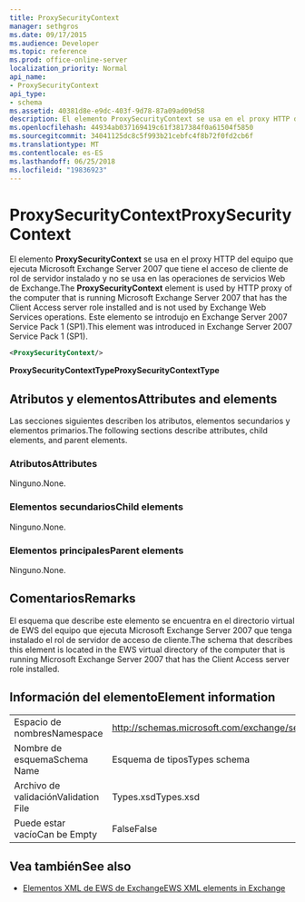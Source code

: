 ```yaml
---
title: ProxySecurityContext
manager: sethgros
ms.date: 09/17/2015
ms.audience: Developer
ms.topic: reference
ms.prod: office-online-server
localization_priority: Normal
api_name:
- ProxySecurityContext
api_type:
- schema
ms.assetid: 40381d8e-e9dc-403f-9d78-87a09ad09d58
description: El elemento ProxySecurityContext se usa en el proxy HTTP del equipo que ejecuta Microsoft Exchange Server 2007 que tiene el acceso de cliente de rol de servidor instalado y no se usa en las operaciones de servicios Web de Exchange. Este elemento se introdujo en Exchange Server 2007 Service Pack 1 (SP1).
ms.openlocfilehash: 44934ab037169419c61f3817384f0a61504f5850
ms.sourcegitcommit: 34041125dc8c5f993b21cebfc4f8b72f0fd2cb6f
ms.translationtype: MT
ms.contentlocale: es-ES
ms.lasthandoff: 06/25/2018
ms.locfileid: "19836923"
---
```

# <a name="proxysecuritycontext"></a><span data-ttu-id="f0db9-104">ProxySecurityContext</span><span class="sxs-lookup"><span data-stu-id="f0db9-104">ProxySecurityContext</span></span>

<span data-ttu-id="f0db9-105">El elemento **ProxySecurityContext** se usa en el proxy HTTP del equipo que ejecuta Microsoft Exchange Server 2007 que tiene el acceso de cliente de rol de servidor instalado y no se usa en las operaciones de servicios Web de Exchange.</span><span class="sxs-lookup"><span data-stu-id="f0db9-105">The **ProxySecurityContext** element is used by HTTP proxy of the computer that is running Microsoft Exchange Server 2007 that has the Client Access server role installed and is not used by Exchange Web Services operations.</span></span> <span data-ttu-id="f0db9-106">Este elemento se introdujo en Exchange Server 2007 Service Pack 1 (SP1).</span><span class="sxs-lookup"><span data-stu-id="f0db9-106">This element was introduced in Exchange Server 2007 Service Pack 1 (SP1).</span></span> 
  
```xml
<ProxySecurityContext/>
```

 <span data-ttu-id="f0db9-107">**ProxySecurityContextType**</span><span class="sxs-lookup"><span data-stu-id="f0db9-107">**ProxySecurityContextType**</span></span>
## <a name="attributes-and-elements"></a><span data-ttu-id="f0db9-108">Atributos y elementos</span><span class="sxs-lookup"><span data-stu-id="f0db9-108">Attributes and elements</span></span>

<span data-ttu-id="f0db9-109">Las secciones siguientes describen los atributos, elementos secundarios y elementos primarios.</span><span class="sxs-lookup"><span data-stu-id="f0db9-109">The following sections describe attributes, child elements, and parent elements.</span></span>
  
### <a name="attributes"></a><span data-ttu-id="f0db9-110">Atributos</span><span class="sxs-lookup"><span data-stu-id="f0db9-110">Attributes</span></span>

<span data-ttu-id="f0db9-111">Ninguno.</span><span class="sxs-lookup"><span data-stu-id="f0db9-111">None.</span></span>
  
### <a name="child-elements"></a><span data-ttu-id="f0db9-112">Elementos secundarios</span><span class="sxs-lookup"><span data-stu-id="f0db9-112">Child elements</span></span>

<span data-ttu-id="f0db9-113">Ninguno.</span><span class="sxs-lookup"><span data-stu-id="f0db9-113">None.</span></span>
  
### <a name="parent-elements"></a><span data-ttu-id="f0db9-114">Elementos principales</span><span class="sxs-lookup"><span data-stu-id="f0db9-114">Parent elements</span></span>

<span data-ttu-id="f0db9-115">Ninguno.</span><span class="sxs-lookup"><span data-stu-id="f0db9-115">None.</span></span>
  
## <a name="remarks"></a><span data-ttu-id="f0db9-116">Comentarios</span><span class="sxs-lookup"><span data-stu-id="f0db9-116">Remarks</span></span>

<span data-ttu-id="f0db9-117">El esquema que describe este elemento se encuentra en el directorio virtual de EWS del equipo que ejecuta Microsoft Exchange Server 2007 que tenga instalado el rol de servidor de acceso de cliente.</span><span class="sxs-lookup"><span data-stu-id="f0db9-117">The schema that describes this element is located in the EWS virtual directory of the computer that is running Microsoft Exchange Server 2007 that has the Client Access server role installed.</span></span>
  
## <a name="element-information"></a><span data-ttu-id="f0db9-118">Información del elemento</span><span class="sxs-lookup"><span data-stu-id="f0db9-118">Element information</span></span>

|||
|:-----|:-----|
|<span data-ttu-id="f0db9-119">Espacio de nombres</span><span class="sxs-lookup"><span data-stu-id="f0db9-119">Namespace</span></span>  <br/> |http://schemas.microsoft.com/exchange/services/2006/types  <br/> |
|<span data-ttu-id="f0db9-120">Nombre de esquema</span><span class="sxs-lookup"><span data-stu-id="f0db9-120">Schema Name</span></span>  <br/> |<span data-ttu-id="f0db9-121">Esquema de tipos</span><span class="sxs-lookup"><span data-stu-id="f0db9-121">Types schema</span></span>  <br/> |
|<span data-ttu-id="f0db9-122">Archivo de validación</span><span class="sxs-lookup"><span data-stu-id="f0db9-122">Validation File</span></span>  <br/> |<span data-ttu-id="f0db9-123">Types.xsd</span><span class="sxs-lookup"><span data-stu-id="f0db9-123">Types.xsd</span></span>  <br/> |
|<span data-ttu-id="f0db9-124">Puede estar vacío</span><span class="sxs-lookup"><span data-stu-id="f0db9-124">Can be Empty</span></span>  <br/> |<span data-ttu-id="f0db9-125">False</span><span class="sxs-lookup"><span data-stu-id="f0db9-125">False</span></span>  <br/> |
   
## <a name="see-also"></a><span data-ttu-id="f0db9-126">Vea también</span><span class="sxs-lookup"><span data-stu-id="f0db9-126">See also</span></span>



- [<span data-ttu-id="f0db9-127">Elementos XML de EWS de Exchange</span><span class="sxs-lookup"><span data-stu-id="f0db9-127">EWS XML elements in Exchange</span></span>](ews-xml-elements-in-exchange.md)

